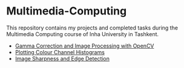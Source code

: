 # Multimedia-Computing

This repository contains my projects and completed tasks during the Multimedia Computing course of Inha University in Tashkent.

* [Gamma Correction and Image Processing with OpenCV](https://github.com/SaydobidXusanov/Multimedia-Computing/blob/main/MC_Image_Transformations.ipynb)
* [Plotting Colour Channel Histograms](https://github.com/SaydobidXusanov/Multimedia-Computing/blob/main/MC_Colour_Channel_Histograms.ipynb)
* [Image Sharpness and Edge Detection](https://github.com/SaydobidXusanov/Multimedia-Computing/blob/main/MC_Sharpness_Edge_Detection.ipynb)
